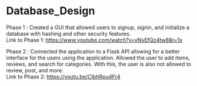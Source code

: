 # Database_Design
Phase 1 : Created a GUI that allowed users to signup, signin, and initialize a database with hashing and other security features.
<br>Link to Phase 1: https://www.youtube.com/watch?v=yNvEfQz4tw8&t=1s

Phase 2 : Connected the application to a Flask API allowing for a better interface for the users using the application.
Allowed the user to add items, reviews, and search for categories. With this, the user is also not allowed to review, 
post, and more. 
<br>Link to Phase 2: https://youtu.be/CIbhRpu4Fr4

